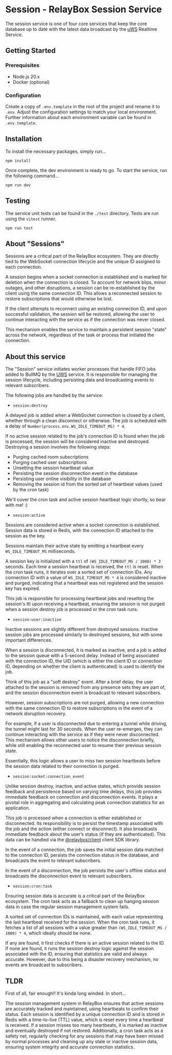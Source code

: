 # Session - RelayBox Session Service

The session service is one of four core services that keep the core database up to date with the latest data broadcast by the [uWS](https://github.com/relaybox/uws) Realtime Service.

## Getting Started

### Prerequisites

- Node.js 20.x
- Docker (optional)

### Configuration

Create a copy of `.env.template` in the root of the project and rename it to `.env`. Adjust the configuration settings to match your local environment. Further information about each environment variable can be found in `.env.template`.

## Installation

To install the necessary packages, simply run...

```
npm install
```

Once complete, the dev environment is ready to go. To start the service, run the following command...

```
npm run dev
```

## Testing

The service unit tests can be found in the `./test` directory. Tests are run using the `vitest` runner.

```
npm run test
```

## About "Sessions"

Sessions are a critical part of the RelayBox ecosystem. They are directly tied to the WebSocket connection lifecycle and the unique ID assigned to each connection.

A session begins when a socket connection is established and is marked for deletion when the connection is closed. To account for network blips, minor outages, and other disruptions, a session can be re-established by the client using the same connection ID. This allows a reconnected session to restore subscriptions that would otherwise be lost.

If the client attempts to reconnect using an existing connection ID, and upon successful validation, the session will be restored, allowing the user to continue interacting with the service as if the connection was never closed.

This mechanism enables the service to maintain a persistent session "state" across the network, regardless of the task or process that initiated the connection.

## About this service

The "Session" service initiates worker processes that handle FIFO jobs added to BullMQ by the [UWS](https://github.com/relaybox/uws) service. It is responsible for managing the session lifecycle, including persisting data and broadcasting events to relevant subscribers.

<!-- ![RelayBox system diagram, highlight Session](/assets/system/relaybox-system-session.png) -->

The following jobs are handled by the service:

- `session:destroy`

A delayed job is added when a WebSocket connection is closed by a client, whether through a clean disconnect or otherwise. The job is scheduled with a delay of `Number(process.env.WS_IDLE_TIMEOUT_MS) * 4`.

If no active session related to the job's connection ID is found when the job is processed, the session will be considered inactive and destroyed. Destroying a session involves the following steps:

- Purging cached room subscriptions
- Purging cached user subscriptions
- Unsetting the session heartbeat value
- Persisting the session disconnection event in the database
- Persisting user online visibility in the database
- Removing the session id from the sorted set of heartbeat values (used by the cron task)

We'll cover the cron task and active session heartbeat logic shortly, so bear with me! :)

- `session:active`

Sessions are considered active when a socket connection is established. Session data is stored in Redis, with the connection ID attached to the session as the key.

Sessions maintain their active state by emitting a heartbeat every `WS_IDLE_TIMEOUT_MS` milliseconds.

A session key is initialized with a `ttl` of `(WS_IDLE_TIMEOUT_MS / 1000) * 3` seconds. Each time a session heartbeat is received, the `ttl` is reset. When the cron task runs, it iterates over a sorted set of connection IDs. Any connection ID with a value of `WS_IDLE_TIMEOUT_MS * 4` is considered inactive and purged, indicating that a heartbeat was not registered and the session key has expired.

This job is responsible for processing heartbeat jobs and resetting the session's ttl upon receiving a heartbeat, ensuring the session is not purged when a session destroy job is processed or the cron task runs.

- `session:user:inactive`

Inactive sessions are slightly different from destroyed sessions. Inactive session jobs are processed similarly to destroyed sessions, but with some important differences.

When a session is disconnected, it is marked as inactive, and a job is added to the session queue with a 5-second delay. Instead of being associated with the connection ID, the UID (which is either the client ID or connection ID, depending on whether the client is authenticated) is used to identify the job.

Think of this job as a "soft destroy" event. After a brief delay, the user attached to the session is removed from any presence sets they are part of, and the session disconnection event is broadcast to relevant subscribers.

However, session subscriptions are not purged, allowing a new connection with the same connection ID to restore subscriptions in the event of a network disruption recovery.

For example, if a user is disconnected due to entering a tunnel while driving, the tunnel might last for 30 seconds. When the user re-emerges, they can continue interacting with the service as if they were never disconnected. This mechanism allows other users to notice the disconnection briefly, while still enabling the reconnected user to resume their previous session state.

Essentially, this logic allows a user to miss two session heartbeats before the session data related to their connection is purged.

- `session:socket:connection_event`

Unlike session destroy, inactive, and active states, which provide session feedback and persistence based on varying time delays, this job provides immediate feedback on connection and disconnection events. It plays a pivotal role in aggregating and calculating peak connection statistics for an application.

This job is processed when a connection is either established or disconnected. Its responsibility is to persist the timestamp associated with the job and the action (either connect or disconnect). It also broadcasts immediate feedback about the user’s status (if they are authenticated). This data can be handled via the [@relaybox/client](https://relaybox.net/docs/api-reference/relaybox-client/users#user-on-connection-event) client SDK library.

In the event of a connection, the job saves the initial session data matched to the connection ID, persists the connection status in the database, and broadcasts the event to relevant subscribers.

In the event of a disconnection, the job persists the user's offline status and broadcasts the disconnection event to relevant subscribers.

- `session:cron:task`

Ensuring session data is accurate is a critical part of the RelayBox ecosystem. The cron task acts as a fallback to clean up hanging session data in case the regular session management system fails.

A sorted set of connection IDs is maintained, with each value representing the last heartbeat received for the session. When the cron task runs, it fetches a list of all sessions with a value greater than `(WS_IDLE_TIMEOUT_MS / 1000) * 4`, which ideally should be none.

If any are found, it first checks if there is an active session related to the ID. If none are found, it runs the session destroy logic against the session associated with the ID, ensuring that statistics are valid and always accurate. However, due to this being a disaster recovery mechanism, no events are broadcast to subscribers.

## TLDR

First of all, fair enough!! It's kinda long winded. In short...

The session management system in RelayBox ensures that active sessions are accurately tracked and maintained, using heartbeats to confirm their status. Each session is identified by a unique connection ID and is stored in Redis with a time-to-live (TTL) value, which is reset every time a heartbeat is received. If a session misses too many heartbeats, it is marked as inactive and eventually destroyed if not restored. Additionally, a cron task acts as a safety net, regularly checking for any sessions that may have been missed by normal processes and cleaning up any stale or inactive session data, ensuring system integrity and accurate connection statistics.
